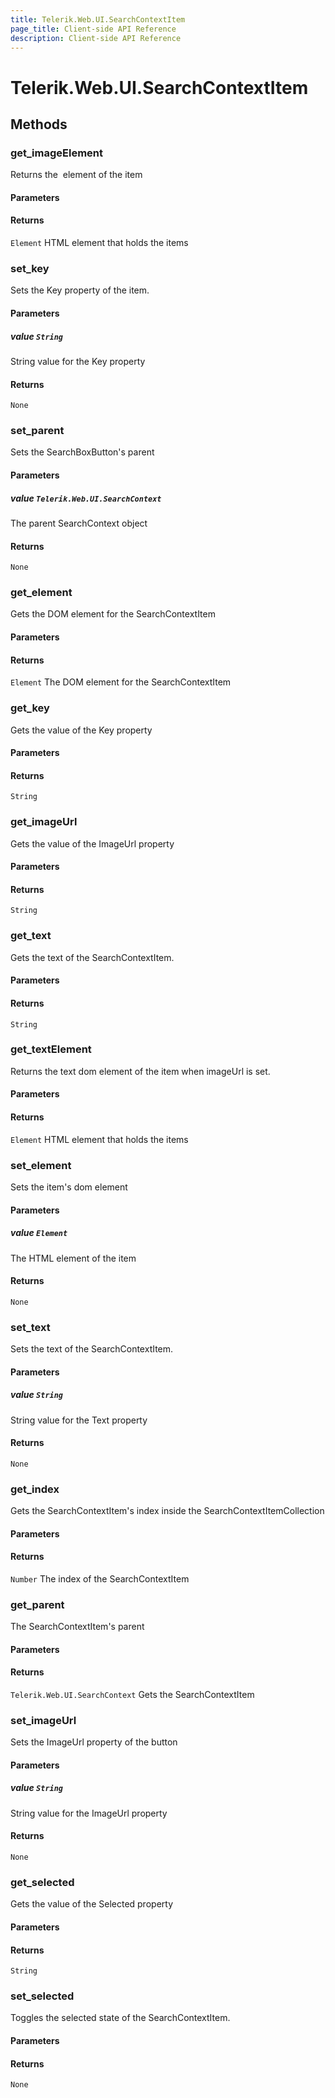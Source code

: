 ```yaml
---
title: Telerik.Web.UI.SearchContextItem
page_title: Client-side API Reference
description: Client-side API Reference
---
```


# Telerik.Web.UI.SearchContextItem  

## Methods

### get_imageElement

Returns the <img/> element of the item

#### Parameters

#### Returns

`Element` HTML element that holds the items

### set_key

Sets the Key property of the item.

#### Parameters

##### value `String`

String value for the Key property

#### Returns

`None` 

### set_parent

Sets the SearchBoxButton's parent

#### Parameters

##### value `Telerik.Web.UI.SearchContext`

The parent SearchContext object

#### Returns

`None` 

### get_element

Gets the DOM element for the SearchContextItem

#### Parameters

#### Returns

`Element` The DOM element for the SearchContextItem

### get_key

Gets the value of the Key property

#### Parameters

#### Returns

`String` 

### get_imageUrl

Gets the value of the ImageUrl property

#### Parameters

#### Returns

`String` 

### get_text

Gets the text of the SearchContextItem.

#### Parameters

#### Returns

`String` 

### get_textElement

Returns the text dom element of the item when imageUrl is set.

#### Parameters

#### Returns

`Element` HTML element that holds the items

### set_element

Sets the item's dom element

#### Parameters

##### value `Element`

 The HTML element of the item 

#### Returns

`None` 

### set_text

Sets the text of the SearchContextItem.

#### Parameters

##### value `String`

String value for the Text property

#### Returns

`None` 

### get_index

Gets the SearchContextItem's index inside the SearchContextItemCollection

#### Parameters

#### Returns

`Number` The index of the SearchContextItem

### get_parent

The SearchContextItem's parent

#### Parameters

#### Returns

`Telerik.Web.UI.SearchContext` Gets the SearchContextItem

### set_imageUrl

Sets the ImageUrl property of the button

#### Parameters

##### value `String`

String value for the ImageUrl property

#### Returns

`None` 

### get_selected

Gets the value of the Selected property

#### Parameters

#### Returns

`String` 

### set_selected

Toggles the selected state of the SearchContextItem.

#### Parameters

#### Returns

`None` 

